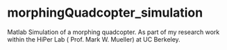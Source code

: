 # morphingQuadcopter_simulation
Matlab Simulation of a morphing quadcopter.  As part of my research work within the HiPer Lab ( Prof. Mark W. Mueller) at UC Berkeley.
